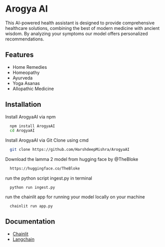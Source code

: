 
# Arogya AI

This AI-powered health assistant is designed to provide comprehensive healthcare solutions, combining the best of modern medicine with ancient wisdom. By analyzing your symptoms our model offers personalized recommendations.

## Features

- Home Remedies
- Homeopathy
- Ayurveda
- Yoga Asanas
- Allopathic Medicine




## Installation

Install ArogyaAI via npm

```bash
  npm install ArogyaAI
  cd ArogyaAI
```
Install ArogyaAI via Git Clone using cmd

```bash
  git clone https://github.com/HarshdeepMishra/ArogyaAI
```
Download the lamma 2 model from hugging face by @TheBloke

```bash
  https://huggingface.co/TheBloke
```
run the python script ingest.py in terminal

```
  python run ingest.py
```
run the chainlit app for running your model locally on your machine

```
  chainlit run app.py
```

## Documentation

- [Chainlit](https://docs.chainlit.io/get-started/overview)
- [Langchain](https://python.langchain.com/docs/introduction/)
